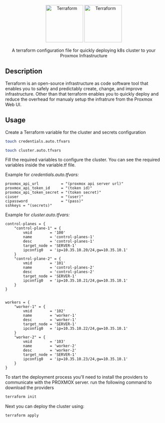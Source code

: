 <p align="center">
  <a href="https://www.terraform.io/" target="blank"><img src="https://www.vectorlogo.zone/logos/terraformio/terraformio-icon.svg" width="120" alt="Terraform" /></a>
  <a href="https://www.terraform.io/" target="blank"><img src="https://www.vectorlogo.zone/logos/kubernetes/kubernetes-icon.svg" width="120" alt="Terraform" /></a>
</p>

<p align="center">A terraform configuration file for quickly deploying k8s cluster to your Proxmox Infrastructure</p>


## Description

Terraform is an open-source infrastructure as code software tool that enables you to safely and predictably create, change, and improve infrastructure. Other than that terraform enables you to quickly deploy and reduce the overhead for manualy setup the infratrure from the Proxmox Web UI.

## Usage

Create a Terraform variable for the cluster and secrets configuration
```bash
touch credentials.auto.tfvars
```
```bash
touch cluster.auto.tfvars
```

Fill the required variables to configure the cluster. You can see the required variables inside the variable.tf file. 

Example for *credentials.auto.tfvars:*

```
proxmox_api_url          = "(proxmox api server url)"
proxmox_api_token_id     = "(token id)"
proxmox_api_token_secret = "(token secret)"
ciuser                   = "(user)"
cipassword               = "(pass)"
sshkeys = "(secrets)"
```

Example for *cluster.auto.tfvars:*

```
control-planes = {
    "control-plane-1" = {
        vmid        = '100'
        name        = 'control-planes-1'
        desc        = 'control-planes-1'
        target_node = 'SERVER-1'
        ipconfig0   = 'ip=10.35.10.20/24,gw=10.35.10.1'
    }
    "control-plane-2" = {
        vmid        = '101'
        name        = 'control-planes-2'
        desc        = 'control-planes-2'
        target_node = 'SERVER-1'
        ipconfig0   = 'ip=10.35.10.21/24,gw=10.35.10.1'
    }
}


workers = {
    "worker-1" = {
        vmid        = '102'
        name        = 'worker-1'
        desc        = 'worker-1'
        target_node = 'SERVER-1'
        ipconfig0   = 'ip=10.35.10.22/24,gw=10.35.10.1'
    }
    "worker-2" = {
        vmid        = '103'
        name        = 'worker-2'
        desc        = 'worker-2'
        target_node = 'SERVER-1'
        ipconfig0   = 'ip=10.35.10.23/24,gw=10.35.10.1'
    }
}
```

To start the deployment process you'll need to install the providers to communicate with the PROXMOX server. run the following command to download the providers
```bash
terraform init
```

Next you can deploy the cluster using:
```
terraform apply
```
